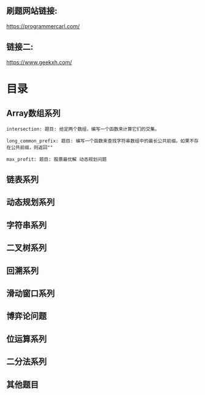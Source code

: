 
## 刷题网站链接:
https://programmercarl.com/

## 链接二:
https://www.geekxh.com/


# 目录

## Array数组系列

    intersection: 题目: 给定两个数组，编写一个函数来计算它们的交集。

    long_common_prefix: 题目: 编写一个函数来查找字符串数组中的最长公共前缀。如果不存在公共前缀，则返回""

    max_profit: 题目: 股票最优解 动态规划问题

## 链表系列


## 动态规划系列


## 字符串系列


## 二叉树系列


## 回溯系列


## 滑动窗口系列


## 博弈论问题


## 位运算系列


## 二分法系列


## 其他题目
